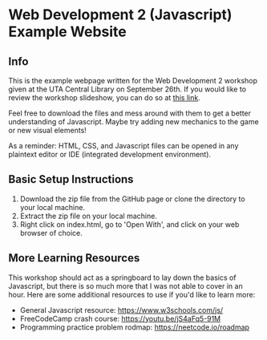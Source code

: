 # Web Development 2 (Javascript) Example Website

## Info

This is the example webpage written for the Web Development 2 workshop given at the UTA Central Library on September 26th. If you would like to review the workshop slideshow, you can do so at [this link](https://docs.google.com/presentation/d/1uzvzhYxNkpJdPrqSI5X1h3bZOen2iJOXdNRTMWcD2R0).

Feel free to download the files and mess around with them to get a better understanding of Javascript. Maybe try adding new mechanics to the game or new visual elements!

As a reminder: HTML, CSS, and Javascript files can be opened in any plaintext editor or IDE (integrated development environment).

## Basic Setup Instructions

1. Download the zip file from the GitHub page or clone the directory to your local machine.
2. Extract the zip file on your local machine.
3. Right click on index.html, go to 'Open With', and click on your web browser of choice.

## More Learning Resources

This workshop should act as a springboard to lay down the basics of Javascript, but there is so much more that I was not able to cover in an hour. Here are some additional resources to use if you'd like to learn more:

- General Javascript resource: https://www.w3schools.com/js/
- FreeCodeCamp crash course: https://youtu.be/jS4aFq5-91M
- Programming practice problem rodmap: https://neetcode.io/roadmap